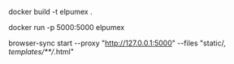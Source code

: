 docker build -t elpumex .


docker run -p 5000:5000 elpumex

browser-sync start --proxy "http://127.0.0.1:5000" --files "static/*, templates/**/*.html"


 